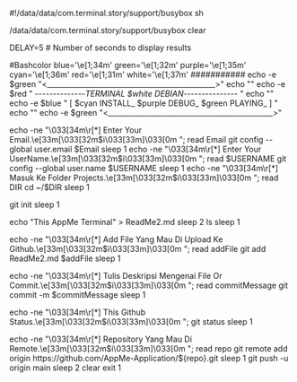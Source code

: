 #!/data/data/com.terminal.story/support/busybox sh

/data/data/com.terminal.story/support/busybox clear

DELAY=5 # Number of seconds to display results

#Bashcolor
blue='\e[1;34m' 
green='\e[1;32m' 
purple='\e[1;35m' 
cyan='\e[1;36m' 
red='\e[1;31m' 
white='\e[1;37m' 
###########
 echo -e $green "<_______________________________________________>"
 echo ""
 echo -e $red " --------------*TERMINAL $white DEBIAN*--------------- "
 echo ""
 echo -e $blue "        [ $cyan INSTALL_ $purple DEBUG_ $green PLAYING_ ]       "
 echo ""
 echo -e $green "<______________________________________________>"

 echo -ne "\033[34m\r[*] Enter Your Email.\e[33m[\033[32m$i\033[33m]\033[0m   ";
 read Email
git config --global user.email $Email
 sleep 1
 echo -ne "\033[34m\r[*] Enter Your UserName.\e[33m[\033[32m$i\033[33m]\033[0m   ";
 read $USERNAME
git config --global user.name $USERNAME
 sleep 1
 echo -ne "\033[34m\r[*] Masuk Ke Folder Projects.\e[33m[\033[32m$i\033[33m]\033[0m   ";
 read DIR
cd ~/$DIR
sleep 1

git init
sleep 1

echo "This AppMe Terminal" > ReadMe2.md
sleep 2
ls 
sleep 1

echo -ne "\033[34m\r[*]  Add File Yang Mau Di Upload Ke Github.\e[33m[\033[32m$i\033[33m]\033[0m   ";
 read addFile
git add ReadMe2.md $addFile
sleep 1

echo -ne "\033[34m\r[*]  Tulis Deskripsi Mengenai File Or Commit.\e[33m[\033[32m$i\033[33m]\033[0m   ";
 read commitMessage
git commit -m $commitMessage
sleep 1

echo -ne "\033[34m\r[*] This Github Status.\e[33m[\033[32m$i\033[33m]\033[0m   ";
 git status
sleep 1

echo -ne "\033[34m\r[*]  Repository Yang Mau Di Remote.\e[33m[\033[32m$i\033[33m]\033[0m   ";
 read repo
git remote add origin https://github.com/AppMe-Application/${repo}.git
sleep 1
git push -u origin main
 sleep 2
 clear 
 exit 1


